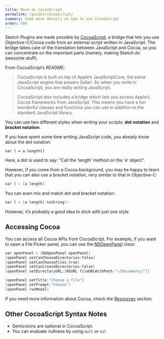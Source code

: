 ```yaml
---
title: More on CocoaScript
permalink: /guides/cocoascript/
summary: Some more details on how to use CocoaScript
order: 500
---
```


Sketch Plugins are made possible by [CocoaScript](https://github.com/ccgus/CocoaScript), a bridge that lets you use Objective-C/Cocoa code from an external script written in JavaScript. The bridge takes care of the translation between JavaScript and Cocoa, so you can concentrate on the important parts (namely, making Sketch do awesome stuff).

From CocoaScript’s README:

> CocoaScript is built on top of Apple’s JavaScriptCore, the same JavaScript engine that powers Safari. So when you write in CocoaScript, you are really writing JavaScript.
>
> CocoaScript also includes a bridge which lets you access Apple’s Cocoa frameworks from JavaScript. This means you have a ton wonderful classes and functions you can use in addition to the standard JavaScript library.

You can use two different styles when writing your scripts: **dot notation** and **bracket notation**.

If you have spent some time writing JavaScript code, you already know about the dot notation:

```
var l = a.length()
```

Here, a dot is used to say: “Call the ‘length’ method on the ‘a’ object”.

However, if you come from a Cocoa background, you may be happy to learn that you can also use a bracket notation, very similar to that in Objective-C:

```Objective-C
var l = [a length]
```

You can even mix and match dot and bracket notation:

```Objective-C
var l = [a length].toString()
```

However, it’s probably a good idea to stick with just one style.

## Accessing Cocoa

You can access all Cocoa APIs from CocoaScript. For example, if you want to open a File Picker panel, you can use the [NSOpenPanel](https://developer.apple.com/library/mac/documentation/cocoa/reference/applicationkit/Classes/NSOpenPanel_Class/Reference/Reference.html) class:

```Objective-C
var openPanel = [NSOpenPanel openPanel]
[openPanel setCanChooseDirectories:false]
[openPanel setCanChooseFiles:true]
[openPanel setCanCreateDirectories:false]
[openPanel setDirectoryURL:[NSURL fileURLWithPath:"~/Documents/"]]

[openPanel setTitle:"Choose a file"]
[openPanel setPrompt:"Choose"]
[openPanel runModal]
```

If you need more information about Cocoa, check the [Resources](/resources/) section.

## Other CocoaScript Syntax Notes

- Semicolons are optional in CocoaScript.
- You can evaluate nullness by using `null` or `nil`
